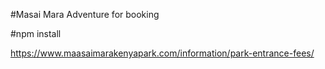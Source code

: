 #Masai Mara Adventure
for booking 

#npm install

https://www.maasaimarakenyapark.com/information/park-entrance-fees/
